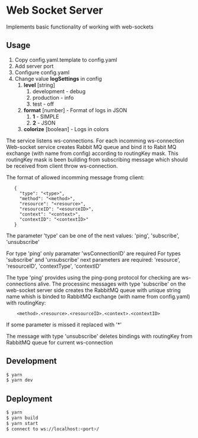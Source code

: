 # Web Socket Server

Implements basic functionality of working with web-sockets

## Usage

1. Copy config.yaml.template to config.yaml
2. Add server port 
3. Configure config.yaml
4. Change value **logSettings** in config
    1. **level** [string]
       1. development - debug
       2. production - info
       3. test - off
    2. **format** [number] - Format of logs in JSON
       1. **1** - SIMPLE
       2. **2** - JSON
    3. **colorize** [boolean] - Logs in colors

The service listens ws-connections. For each incomming ws-connection Web-socket service creates Rabbit MQ queue and bind it to Rabit MQ exchange (with name from config) according to routingKey mask. This routingKey mask is been building from subscribing message which should be received from client throw ws-connection.

The format of allowed incomming message fromg client:
```
   {
     "type": "<type>",
     "method": "<method>",
     "resource": "<resource>",
     "resourceID": "<esourceID>",
     "context": "<context>",
     "contextID": "<contextID>"
   }
```
The parameter 'type' can be one of the next values: 'ping', 'subscribe', 'unsubscribe'

For type 'ping' only paramater 'wsConnectionID' are required
For types 'subscribe' and 'unsubscribe' next parameters are required: 'resource', 'resourceID', 'contextType', 'contextID'

The type 'ping' provides using the ping-pong protocol for checking are ws-connections alive. 
The processinc messages with type 'subscribe' on the web-socket server side creates the  RabbitMQ queue with unique string name whish is binded to RabbitMQ exchange (with name  from config.yaml) with routingKey:

```
    <method>.<resource>.<resourceID>.<context>.<contextID>
```

If some parameter is missed it replaced with '*'

The message with type 'unsubscribe' deletes bindings with routingKey from RabbitMQ queue for current ws-connection


## Development

```bash
$ yarn
$ yarn dev
```

## Deployment

```bash
$ yarn
$ yarn build
$ yarn start
$ connect to ws://localhost:<port>/
```
